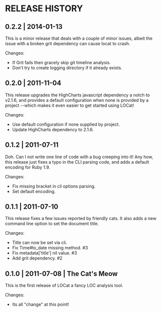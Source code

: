 # RELEASE HISTORY

## 0.2.2 | 2014-01-13

This is a minor release that deals with a couple of minor issues,
albeit the issue with a broken grit dependency can cause locat to crash.

Changes:

* If Grit fails then gracely skip git timeline analysis.
* Don't try to create logging directory if it already exists.


## 0.2.0 | 2011-11-04

This release upgrades the HighCharts javascript dependency a notch
to v2.1.6, and provides a default configuration when none is provided
by a project --which makes it even easier to get started using LOCat!

Changes:

* Use default configuration if none supplied by project.
* Update HighCharts dependency to 2.1.6.


## 0.1.2 | 2011-07-11

Doh. Can I not write one line of code with a bug creeping
into it! Any how, this release just fixes a typo in the CLI
parsing code, and adds a default encoding for Ruby 1.9.

Changes:

* Fix missing bracket in cli options parsing.
* Set default encoding.


## 0.1.1 | 2011-07-10

This release fixes a few issues reported by friendly cats.
It also adds a new command line option to set the document
title.

Changes:

* Title can now be set via cli.
* Fix Time#to_date missing method. #3
* Fix metadata['title'] nil value. #3
* Add grit dependency. #2


## 0.1.0 | 2011-07-08 | The Cat's Meow

This is the first release of LOCat a 
fancy LOC analysis tool.

Changes:

* Its all "change" at this point!

